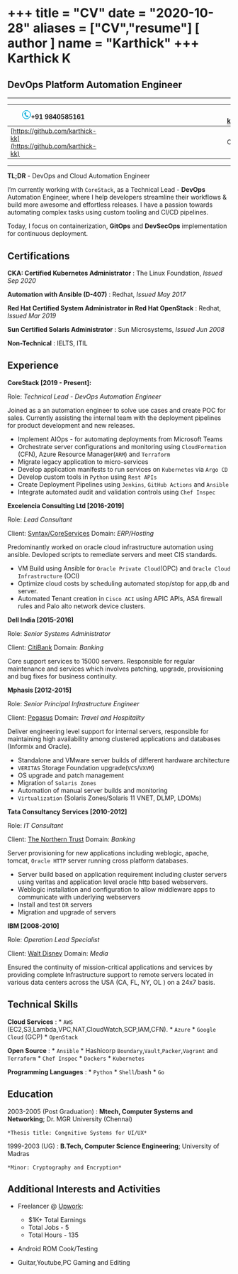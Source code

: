 +++
title = "CV"
date = "2020-10-28"
aliases = ["CV","resume"]
[ author ]
  name = "Karthick"
+++
Karthick K
============
DevOps Platform Automation Engineer
-----------------------------------
-------------------     ----------------------------
![image](https://raw.githubusercontent.com/karthick-kk/karthick-kk-hugo/main/images/phone-icon.gif#floatleft)+91 9840585161|<span>&nbsp;&nbsp;&nbsp;&nbsp;&nbsp;&nbsp;&nbsp;&nbsp;&nbsp;&nbsp;&nbsp;&nbsp;&nbsp;&nbsp;&nbsp;&nbsp;&nbsp;&nbsp;&nbsp;&nbsp;&nbsp;&nbsp;&nbsp;&nbsp;&nbsp;&nbsp;&nbsp;&nbsp;&nbsp;&nbsp;&nbsp;&nbsp;&nbsp;&nbsp;&nbsp;&nbsp;&nbsp;&nbsp;&nbsp;&nbsp;&nbsp;&nbsp;&nbsp;&nbsp;&nbsp;&nbsp;&nbsp;&nbsp;&nbsp;&nbsp;&nbsp;&nbsp;&nbsp;&nbsp;&nbsp;&nbsp;&nbsp;&nbsp;&nbsp;&nbsp;&nbsp;&nbsp;&nbsp;&nbsp;&nbsp;&nbsp;&nbsp;&nbsp;&nbsp;&nbsp;&nbsp;</span>|![image](https://raw.githubusercontent.com/karthick-kk/karthick-kk-hugo/main/images/email-icon.gif#floatleft) [karthick.kk@hotmail.com](mailto:karthick.kk@hotmail.com)
--|--|--
[https://github.com/karthick-kk](https://github.com/karthick-kk)|<span>&nbsp;&nbsp;</span>  |Chennai
-------------------     ----------------------------

**TL;DR** - DevOps and Cloud Automation Engineer

I’m currently working with `CoreStack`, as a Technical Lead - **DevOps** Automation Engineer, where I help developers streamline their workflows & build more awesome and effortless releases. I have a passion towards automating complex tasks using custom tooling and CI/CD pipelines.

Today, I focus on containerization, **GitOps** and **DevSecOps** implementation for continuous deployment.


Certifications
--------------

**CKA: Certified Kubernetes Administrator**
:   The Linux Foundation, *Issued Sep 2020*

**Automation with Ansible (D-407)**
:   Redhat, *Issued May 2017*

**Red Hat Certified System Administrator in Red Hat OpenStack**
:   Redhat, *Issued Mar 2019*

**Sun Certified Solaris Administrator**
:   Sun Microsystems, *Issued Jun 2008*

**Non-Technical**
:   IELTS, ITIL

Experience
----------

**CoreStack [2019 - Present]:**

Role: *Technical Lead - DevOps Automation Engineer*

Joined as a an automation engineer to solve use cases and create POC for sales. Currently assisting the internal team with the deployment pipelines for product development and new releases.
* Implement AIOps - for automating deployments from Microsoft Teams
* Orchestrate server configurations and monitoring using `CloudFormation` (CFN), Azure Resource Manager(`ARM`) and `Terraform`
* Migrate legacy application to micro-services
* Develop application manifests to run services on `Kubernetes` via `Argo CD`
* Develop custom tools in `Python` using `Rest APIs`
* Create Deployment Pipelines using `Jenkins`, `GitHub Actions` and `Ansible`
* Integrate automated audit and validation controls using `Chef Inspec`

**Excelencia Consulting Ltd [2016-2019]**

Role: *Lead Consultant*

Client: [Syntax/CoreServices](https://syntax.com) Domain: *ERP/Hosting*

Predominantly worked on oracle cloud infrastructure automation using ansible. Devloped scripts to remediate servers and meet CIS standards.
* VM Build using Ansible for `Oracle Private Cloud`(OPC) and `Oracle Cloud Infrastructure` (OCI)
* Optimize cloud costs by scheduling automated stop/stop for app,db and server.
* Automated Tenant creation in `Cisco ACI` using APIC APIs, ASA firewall rules and Palo alto network device clusters.

**Dell India [2015-2016]**

Role: *Senior Systems Administrator*

Client: [CitiBank](https://citigroup.com) Domain: *Banking*

Core support services to 15000 servers. Responsible for regular maintenance and services which involves patching, upgrade, provisioning and bug fixes for business continuity.

**Mphasis [2012-2015]**

Role: *Senior Principal Infrastructure Engineer*

Client: [Pegasus](https://pegs.com) Domain: *Travel and Hospitality*

Deliver engineering level support for internal servers, responsible for maintaining high availability among clustered applications and databases (Informix and Oracle).
* Standalone and VMware server builds of different hardware architecture
* `VERITAS` Storage Foundation upgrade(`VCS`/`VXVM`)
* OS upgrade and patch management
* Migration of `Solaris Zones`
* Automation of manual server builds and monitoring
* `Virtualization` (Solaris Zones/Solaris 11 VNET, DLMP, LDOMs)

**Tata Consultancy Services [2010-2012]**

Role: *IT Consultant*

Client: [The Northern Trust](https://northerntrust.com) Domain: *Banking*

Server provisioning for new applications including weblogic, apache, tomcat, `Oracle HTTP` server running cross platform databases.
* Server build based on application requirement including cluster servers using veritas and application level oracle http based webservers.
* Weblogic installation and configuration to allow middleware apps to communicate with underlying webservers
* Install and test `DR` servers
* Migration and upgrade of servers

**IBM [2008-2010]**

Role: *Operation Lead Specialist*

Client: [Walt Disney](https://thewaltdisneycompany.com) Domain: *Media*

Ensured the continuity of mission-critical applications and services by providing complete Infrastructure support to remote servers located in various data centers across the USA (CA, FL, NY, OL ) on a 24x7 basis.


Technical Skills
----------------

**Cloud Services**
:   * `AWS` (EC2,S3,Lambda,VPC,NAT,CloudWatch,SCP,IAM,CFN).
    * `Azure`
    * `Google Cloud` (GCP)
    * `OpenStack`

**Open Source**
:   * `Ansible`
    * Hashicorp `Boundary`,`Vault`,`Packer`,`Vagrant` and `Terraform`
    * `Chef Inspec`
    * `Dockers`
    * `Kubernetes`

**Programming Languages**
:   * `Python`
    * `Shell`/bash
    * `Go`


Education
---------

2003-2005 (Post Graduation)
:   **Mtech, Computer Systems and Networking**; Dr. MGR University (Chennai)

    *Thesis title: Congnitive Systems for UI/UX*

1999-2003 (UG)
:   **B.Tech, Computer Science Engineering**; University of
    Madras

    *Minor: Cryptography and Encryption*


Additional Interests and Activities
----------------------------------------

* Freelancer @ [Upwork](https://www.upwork.com/freelancers/~01797a2c9c32d93331):
     * $1K+ Total Earnings
     * Total Jobs - 5
     * Total Hours - 135

* Android ROM Cook/Testing

* Guitar,Youtube,PC Gaming and Editing
